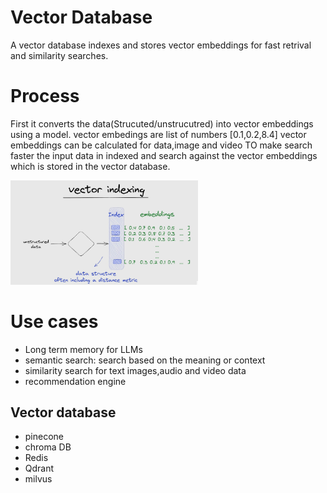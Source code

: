 # Vector Database
A vector database indexes and stores vector embeddings for fast retrival and similarity searches.



# Process
First it converts the data(Strucuted/unstrucutred) into vector embeddings using a model.
vector embedings are list of numbers [0.1,0.2,8.4]
vector embeddings can be calculated for data,image and video
TO make search faster the input data in indexed and search against the vector embeddings which is stored in the vector database.

<img src="VectorDatabase.png" alt="Alt text" width="300"/>


# Use cases
- Long term memory for LLMs
- semantic search: search based on the meaning or context
- similarity search for text images,audio and video data
- recommendation engine

## Vector database
- pinecone
- chroma DB
- Redis
- Qdrant
- milvus
